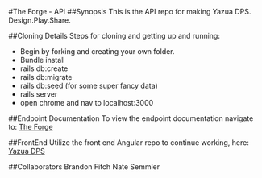 #The Forge - API
##Synopsis
This is the API repo for making Yazua DPS. Design.Play.Share.

##Cloning Details
Steps for cloning and getting up and running:
  - Begin by forking and creating your own folder.
  - Bundle install
  - rails db:create
  - rails db:migrate
  - rails db:seed (for some super fancy data)
  - rails server
  - open chrome and nav to localhost:3000

##Endpoint Documentation
To view the endpoint documentation navigate to: [The Forge](https://forge-api.herokuapp.com/)

##FrontEnd
Utilize the front end Angular repo to continue working, here: [Yazua DPS](https://github.com/rdhelms/questCreator)

##Collaborators
Brandon Fitch
Nate Semmler
